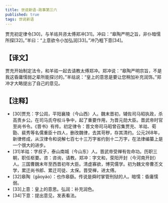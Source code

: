 ```yaml
---
title: 世说新语-政事第三六
published: true
tags: 世说新语
---
```


贾充初定律令[30]，与羊祜共咨太傅郑冲[31]。冲曰：“皋陶严明之旨，非仆暗懦所探[32]。”羊曰：“上意欲令小加弘润[33]。”冲乃粗下意[34]。

## 【译文】

贾充开始制定法令，和羊祜一起去请教太傅郑冲。郑冲说：“皋陶严明宗旨，不是我这昏庸懦弱之辈所能探讨的。”羊祜说：“皇上的意思是要让您稍加补充润饰。”郑冲才大略提出了自己的意见。

## 【注释】

- [30]贾充：字公闾，平阳襄陵（今山西）人。魏末晋初，辅佐司马昭执政，杀高贵乡公。在司马氏夺权斗争中，起了重要作用，为晋元勋大臣。晋武帝时官至尚书令。《晋书》有传。初定律令：晋文帝司马昭曾召集贾充、羊祜、荀勖、裴秀等名儒重臣十四人，删改魏律，去其苛秽，存其清约。公元268年，新律修成，从汉律令和说解七百七十三万字省约到十二万字，在法律编纂上是一个很大的进步。
- [31]羊祜：字叔子，泰山南城（今山东）人。晋武帝受禅有佐命功。历职三朝，职任枢要。咨：咨询，请教。郑冲：字文和，荥阳开封（今河南开封）人。三国曹魏末年至西晋初年大臣。清虚寡欲，博究儒学。初为魏文帝曹丕文学，累迁尚书郎、累迁司徒、太保。晋受禅，进太傅。
- [32]皋陶（gāoyáo）：也作皋繇。传说是舜时掌管刑狱的人。暗懦：昏庸懦弱。
- [33]上意：皇上的意思。弘润：补充润色。
- [34]下意：提出意见，发表看法。
